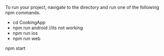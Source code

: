 To run your project, navigate to the directory and run one of the following npm commands.

- cd CookingApp
- npm run android //its not working
- npm run ios
- npm run web


npm start